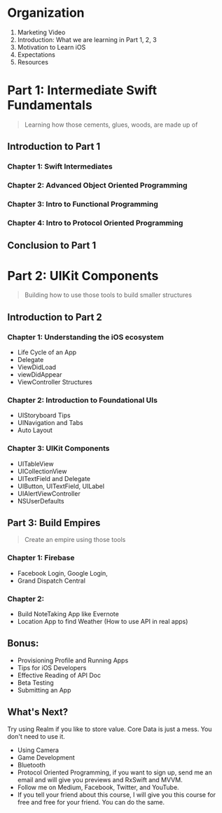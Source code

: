 # Organization
 1. Marketing Video
 2. Introduction: What we are learning in Part 1, 2, 3  
 3. Motivation to Learn iOS
 4. Expectations
 5. Resources

# Part 1: Intermediate Swift Fundamentals
> Learning how those cements, glues, woods, are made up of

## Introduction to Part 1
### Chapter 1: Swift Intermediates
### Chapter 2: Advanced Object Oriented Programming
###  Chapter 3: Intro to Functional Programming
### Chapter 4: Intro to Protocol Oriented Programming


##  Conclusion to Part 1

# Part 2: UIKit Components
> Building how to use those tools to build smaller structures

## Introduction to Part 2
### Chapter 1: Understanding the iOS ecosystem
 - Life Cycle of an App
 - Delegate
 - ViewDidLoad
 - viewDidAppear
 - ViewController Structures


### Chapter 2: Introduction to Foundational UIs
 - UIStoryboard Tips
 - UINavigation and Tabs
 - Auto Layout

### Chapter 3: UIKit Components  
 - UITableView
 - UICollectionView  
 - UITextField and Delegate
 - UIButton, UITextField, UILabel
 - UIAlertViewController
 - NSUserDefaults


## Part 3: Build Empires
> Create an empire using those tools

### Chapter 1: Firebase
 - Facebook Login, Google Login,
 - Grand Dispatch Central

### Chapter 2:
- Build NoteTaking App like Evernote
- Location App to find Weather (How to use API in real apps)

## Bonus:
- Provisioning Profile and Running Apps
- Tips for iOS Developers
- Effective Reading of API Doc
- Beta Testing
- Submitting an App

## What's Next?
Try using Realm if you like to store value. Core Data is just a mess. You don't need to use it.
 - Using Camera
 - Game Development
 - Bluetooth
 - Protocol Oriented Programming, if you want to sign up, send me an email and will give you previews and RxSwift and MVVM.
 - Follow me on Medium, Facebook, Twitter, and YouTube.
 - If you tell your friend about this course, I will give you this course for free and free for your friend. You can do the same.
